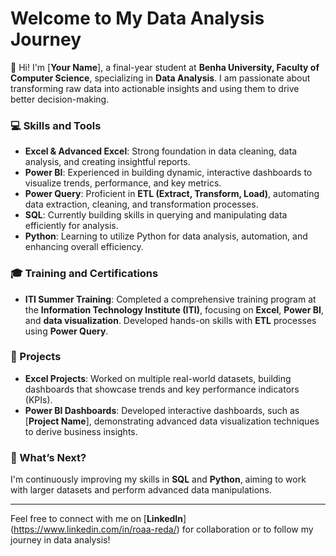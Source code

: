 # Welcome to My Data Analysis Journey

👋 Hi! I'm [**Your Name**], a final-year student at **Benha University, Faculty of Computer Science**, specializing in **Data Analysis**. I am passionate about transforming raw data into actionable insights and using them to drive better decision-making. 

### 💻 Skills and Tools

- **Excel & Advanced Excel**: Strong foundation in data cleaning, data analysis, and creating insightful reports.
- **Power BI**: Experienced in building dynamic, interactive dashboards to visualize trends, performance, and key metrics.
- **Power Query**: Proficient in **ETL (Extract, Transform, Load)**, automating data extraction, cleaning, and transformation processes.
- **SQL**: Currently building skills in querying and manipulating data efficiently for analysis.
- **Python**: Learning to utilize Python for data analysis, automation, and enhancing overall efficiency.

### 🎓 Training and Certifications

- **ITI Summer Training**: Completed a comprehensive training program at the **Information Technology Institute (ITI)**, focusing on **Excel**, **Power BI**, and **data visualization**. Developed hands-on skills with **ETL** processes using **Power Query**.

### 🌟 Projects

- **Excel Projects**: Worked on multiple real-world datasets, building dashboards that showcase trends and key performance indicators (KPIs).
- **Power BI Dashboards**: Developed interactive dashboards, such as [**Project Name**], demonstrating advanced data visualization techniques to derive business insights.

### 🎯 What’s Next?

I'm continuously improving my skills in **SQL** and **Python**, aiming to work with larger datasets and perform advanced data manipulations.

---

Feel free to connect with me on [**LinkedIn**] (https://www.linkedin.com/in/roaa-reda/) for collaboration or to follow my journey in data analysis!

